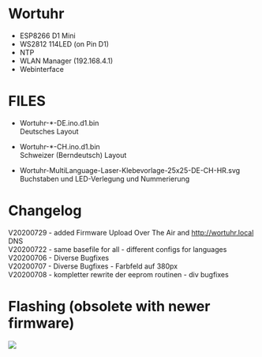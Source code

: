 # Wortuhr

* ESP8266 D1 Mini
* WS2812 114LED (on Pin D1)
* NTP
* WLAN Manager (192.168.4.1)
* Webinterface

# FILES

- Wortuhr-*-DE.ino.d1.bin  
Deutsches Layout  

- Wortuhr-*-CH.ino.d1.bin  
Schweizer (Berndeutsch) Layout  

- Wortuhr-MultiLanguage-Laser-Klebevorlage-25x25-DE-CH-HR.svg  
Buchstaben und LED-Verlegung und Nummerierung

# Changelog  
V20200729 - added Firmware Upload Over The Air and http://wortuhr.local DNS   
V20200722 - same basefile for all - different configs for languages  
V20200706 - Diverse Bugfixes  
V20200707 - Diverse Bugfixes - Farbfeld auf 380px  
V20200708 - kompletter rewrite der eeprom routinen - div bugfixes  

# Flashing (obsolete with newer firmware)
<img src=https://github.com/eokgnah/Wortuhr/blob/master/Flash.png>

